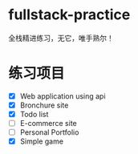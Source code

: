 # fullstack-practice

全栈精进练习，无它，唯手熟尔！

# 练习项目

- [X] Web application using api
- [X] Bronchure site
- [X] Todo list
- [ ] E-commerce site
- [ ] Personal Portfolio
- [X] Simple game